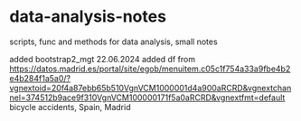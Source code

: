# data-analysis-notes
scripts, func and methods for data analysis, small notes

added bootstrap2_mgt 22.06.2024
added df from https://datos.madrid.es/portal/site/egob/menuitem.c05c1f754a33a9fbe4b2e4b284f1a5a0/?vgnextoid=20f4a87ebb65b510VgnVCM1000001d4a900aRCRD&vgnextchannel=374512b9ace9f310VgnVCM100000171f5a0aRCRD&vgnextfmt=default
bicycle accidents, Spain, Madrid
